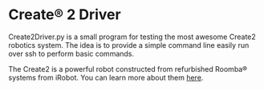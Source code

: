 # Create&reg; 2 Driver
Create2Driver.py is a small program for testing the most awesome Create2 robotics system.  The idea is to provide a simple command line easily run over ssh to perform basic commands.

The Create2 is a powerful robot constructed from refurbished Roomba&reg; systems from iRobot.  You can learn more about them [here](http://www.irobot.com/About-iRobot/STEM/Create-2.aspx).

